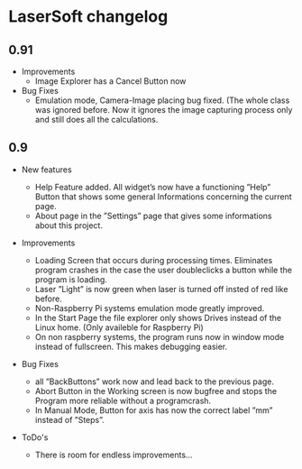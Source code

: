 # LaserSoft changelog
## 0.91
- Improvements
    - Image Explorer has a Cancel Button now
- Bug Fixes
    - Emulation mode, Camera-Image placing bug fixed. (The whole class was ignored before. Now it ignores the image capturing process only and still does all the calculations.
## 0.9

- New features
  - Help Feature added. All widget’s now have a functioning ”Help” Button that shows some general Informations concerning the current page.
  - About page in the ”Settings” page that gives some informations about this project.

- Improvements
  - Loading Screen that occurs during processing times. Eliminates program crashes in the case the user doubleclicks a button while the program is loading.
  - Laser ”Light” is now green when laser is turned off insted of red like before.
  - Non-Raspberry Pi systems emulation mode greatly improved.
  - In the Start Page the file explorer only shows Drives instead of the Linux home. (Only availeble for Raspberry Pi)
  - On non raspberry systems, the program runs now in window mode instead of fullscreen. This makes debugging easier.

- Bug Fixes
  - all ”BackButtons” work now and lead back to the previous page.
  - Abort Button in the Working screen is now bugfree and stops the Program more reliable without a programcrash.
  - In Manual Mode, Button for axis has now the correct label ”mm” instead of ”Steps”.

- ToDo's
  - There is room for endless improvements...    
